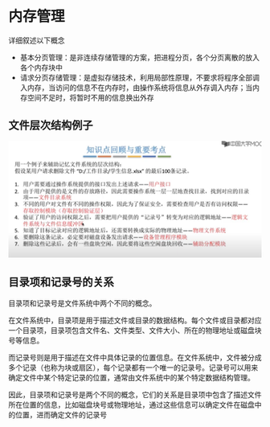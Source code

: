 # 内存管理

详细叙述以下概念

- 基本分页管理：是非连续存储管理的方案，把进程分页，各个分页离散的放入各个内存块中
- 请求分页存储管理：是虚拟存储技术，利用局部性原理，不要求将程序全部调入内存，当访问的信息不在内存时，由操作系统将信息从外存调入内存；当内存空间不足时，将暂时不用的信息换出外存

## 文件层次结构例子

![20230322171422](https://raw.githubusercontent.com/Logible/Image/main/note_image/20230322171422.png)

## 目录项和记录号的关系

目录项和记录号是文件系统中两个不同的概念。

在文件系统中，目录项是用于描述文件或目录的数据结构。每个文件或目录都对应一个目录项，目录项包含文件名、文件类型、文件大小、所在的物理地址或磁盘块号等信息。

而记录号则是用于描述在文件中具体记录的位置信息。在文件系统中，文件被分成多个记录（也称为块或扇区），每个记录都有一个唯一的记录号。记录号可以用来确定文件中某个特定记录的位置，通常由文件系统中的某个特定数据结构管理。

因此，目录项和记录号是两个不同的概念，它们的关系是目录项中包含了描述文件所在位置的信息，比如磁盘块号或物理地址，通过这些信息可以确定文件在磁盘中的位置，进而确定文件的记录号
